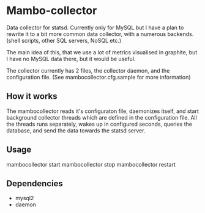 Mambo-collector
===============

Data collector for statsd.
Currently only for MySQL but I have a plan to rewrite it to a bit more common data collector, with a numerous backends. (shell scripts, other SQL servers, NoSQL etc.)

The main idea of this, that we use a lot of metrics visualised in graphite, but I have no MySQL data there, but it would be useful.

The collector currently has 2 files, the collector daemon, and the configuration file. (See mambocollector.cfg.sample for more information)

How it works
------------

The mambocollector reads it's configuraton file, daemonizes itself, and start background collector threads which are defined in the configuration file. All the threads runs separately, wakes up in configured seconds, queries the database, and send the data towards the statsd server.

Usage
-----

mambocollector start
mambocollector stop
mambocollector restart

Dependencies
------------

* mysql2
* daemon
